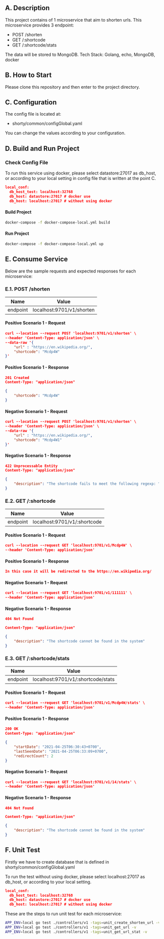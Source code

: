 ## A. Description
This project contains of 1 microservice that aim to shorten urls. This microservice provides 3 endpoint:
- POST /shorten
- GET /:shortcode
- GET /:shortcode/stats

The data will be stored to MongoDB. Tech Stack: Golang, echo, MongoDB, docker

## B. How to Start
Please clone this repository and then enter to the project directory. 

## C. Configuration
The config file is located at:
- shorty/common/configGlobal.yaml

You can change the values according to your configuration. 

## D. Build and Run Project
### Check Config File
To run this service using docker, please select datastore:27017 as db_host, or according to your local setting in config file that is written at the point C.
```json
local_conf:
  db_host_test: localhost:32768
  db_host: datastore:27017 # docker use
  db_host: localhost:27017 # without using docker
```

#### Build Project
```bash
docker-compose -f docker-compose-local.yml build
```

#### Run Project
```bash
docker-compose -f docker-compose-local.yml up
```

## E. Consume Service
Below are the sample requests and expected responses for each microservice:

### E.1. POST /shorten
| Name | Value |
| ------ | ------ |
| endpoint | localhost:9701/v1/shorten |

#### Positive Scenario 1 - Request
```json
curl --location --request POST 'localhost:9701/v1/shorten' \
--header 'Content-Type: application/json' \
--data-raw '{
    "url" : "https://en.wikipedia.org/",
    "shortcode": "Mcdp4W"
}'
```

#### Positive Scenario 1 - Response
```json
201 Created
Content-Type: "application/json"

{
    "shortcode": "Mcdp4W"
}
```

#### Negative Scenario 1 - Request
```json
curl --location --request POST 'localhost:9701/v1/shorten' \
--header 'Content-Type: application/json' \
--data-raw '{
    "url" : "https://en.wikipedia.org/",
    "shortcode": "Mcdp4W1"
}'
```

#### Negative Scenario 1 - Response
```json
422 Unprocessable Entity
Content-Type: "application/json"

{
    "description": "The shortcode fails to meet the following regexp: ^[0-9a-zA-Z_]{6}$."
}
```

### E.2. GET /:shortcode
| Name | Value |
| ------ | ------ |
| endpoint | localhost:9701/v1/:shortcode |

#### Positive Scenario 1 - Request
```json
curl --location --request GET 'localhost:9701/v1/Mcdp4W' \
--header 'Content-Type: application/json'
```

#### Positive Scenario 1 - Response
```json
In this case it will be redirected to the https://en.wikipedia.org/ 
```

#### Negative Scenario 1 - Request
```json
curl --location --request GET 'localhost:9701/v1/111111' \
--header 'Content-Type: application/json'
```

#### Negative Scenario 1 - Response
```json
404 Not Found

Content-Type: "application/json"

{
    "description": "The shortcode cannot be found in the system"
}
```

### E.3. GET /:shortcode/stats
| Name | Value |
| ------ | ------ |
| endpoint | localhost:9701/v1/:shortcode/stats |

#### Positive Scenario 1 - Request
```json
curl --location --request GET 'localhost:9701/v1/Mcdp4W/stats' \
--header 'Content-Type: application/json'
```

#### Positive Scenario 1 - Response
```json
200 OK
Content-Type: "application/json"

{
    "startDate": "2021-04-25T06:30:43+0700",
    "lastSeenDate": "2021-04-25T06:33:09+0700",
    "redirectCount": 2
}
```

#### Negative Scenario 1 - Request
```json
curl --location --request GET 'localhost:9701/v1/14/stats' \
--header 'Content-Type: application/json'
```

#### Negative Scenario 1 - Response
```json
404 Not Found

Content-Type: "application/json"

{
    "description": "The shortcode cannot be found in the system"   
}
```


## F. Unit Test
Firstly we have to create database that is defined in shorty/common/configGlobal.yaml 

To run the test without using docker, please select localhost:27017 as db_host, or according to your local setting.
```json
local_conf:
  db_host_test: localhost:32768
  db_host: datastore:27017 # docker use
  db_host: localhost:27017 # without using docker
```

These are the steps to run unit test for each microservice:
```bash
APP_ENV=local go test ./controllers/v1 -tags=unit_create_shorten_url -v
APP_ENV=local go test ./controllers/v1 -tags=unit_get_url -v
APP_ENV=local go test ./controllers/v1 -tags=unit_get_url_stat -v
```


















